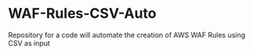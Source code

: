 # WAF-Rules-CSV-Auto
Repository for a code will automate the creation of AWS WAF Rules using CSV as input 
